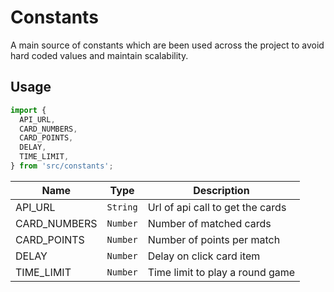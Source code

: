 # Constants
A main source of constants which are been used across the project to avoid hard coded values and maintain scalability.

## Usage
```javascript
import {
  API_URL,
  CARD_NUMBERS,
  CARD_POINTS,
  DELAY,
  TIME_LIMIT,
} from 'src/constants';

```



| Name          | Type     | Description              |
|---------------|----------|--------------------------|
| API_URL         |`String` |  Url of api call to get the cards  |
| CARD_NUMBERS  |`Number` |  Number of matched cards             |    
| CARD_POINTS  |`Number` |  Number of points per match             |    
| DELAY  |`Number` |  Delay on click card item           |    
| TIME_LIMIT  |`Number` |  Time limit to play a round game            |    